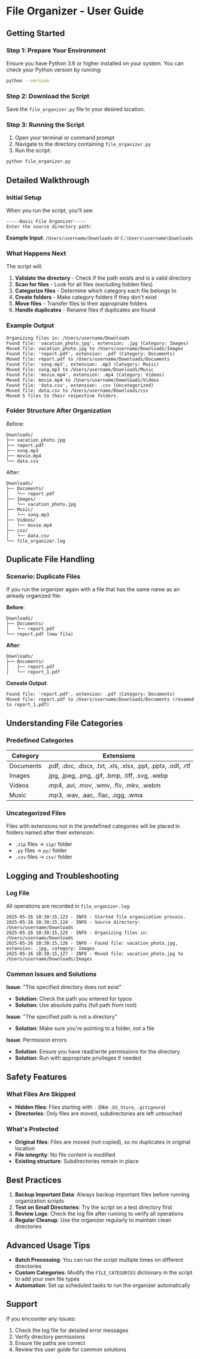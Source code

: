 # File Organizer - User Guide

## Getting Started

### Step 1: Prepare Your Environment

Ensure you have Python 3.6 or higher installed on your system. You can check your Python version by running:

```bash
python --version
```

### Step 2: Download the Script

Save the `file_organizer.py` file to your desired location.

### Step 3: Running the Script

1. Open your terminal or command prompt
2. Navigate to the directory containing `file_organizer.py`
3. Run the script:

```bash
python file_organizer.py
```

## Detailed Walkthrough

### Initial Setup

When you run the script, you'll see:

```
-----Basic File Organizer-----
Enter the source directory path: 
```

**Example Input**: `/Users/username/Downloads` or `C:\Users\username\Downloads`

### What Happens Next

The script will:

1. **Validate the directory** - Check if the path exists and is a valid directory
2. **Scan for files** - Look for all files (excluding hidden files)
3. **Categorize files** - Determine which category each file belongs to
4. **Create folders** - Make category folders if they don't exist
5. **Move files** - Transfer files to their appropriate folders
6. **Handle duplicates** - Rename files if duplicates are found

### Example Output

```
Organizing files in: /Users/username/Downloads
Found file: 'vacation_photo.jpg', extension: .jpg (Category: Images)
Moved file: vacation_photo.jpg to /Users/username/Downloads/Images
Found file: 'report.pdf', extension: .pdf (Category: Documents)
Moved file: report.pdf to /Users/username/Downloads/Documents
Found file: 'song.mp3', extension: .mp3 (Category: Music)
Moved file: song.mp3 to /Users/username/Downloads/Music
Found file: 'movie.mp4', extension: .mp4 (Category: Videos)
Moved file: movie.mp4 to /Users/username/Downloads/Videos
Found file: 'data.csv', extension: .csv (Uncategorized)
Moved file: data.csv to /Users/username/Downloads/csv
Moved 5 files to their respective folders.
```

### Folder Structure After Organization

Before:
```
Downloads/
├── vacation_photo.jpg
├── report.pdf
├── song.mp3
├── movie.mp4
└── data.csv
```

After:
```
Downloads/
├── Documents/
│   └── report.pdf
├── Images/
│   └── vacation_photo.jpg
├── Music/
│   └── song.mp3
├── Videos/
│   └── movie.mp4
├── csv/
│   └── data.csv
└── file_organizer.log
```

## Duplicate File Handling

### Scenario: Duplicate Files

If you run the organizer again with a file that has the same name as an already organized file:

**Before**:
```
Downloads/
├── Documents/
│   └── report.pdf
└── report.pdf (new file)
```

**After**:
```
Downloads/
├── Documents/
│   ├── report.pdf
│   └── report_1.pdf
```

**Console Output**:
```
Found file: 'report.pdf', extension: .pdf (Category: Documents)
Moved file: report.pdf to /Users/username/Downloads/Documents (renamed to report_1.pdf)
```

## Understanding File Categories

### Predefined Categories

| Category | Extensions |
|----------|------------|
| Documents | .pdf, .doc, .docx, .txt, .xls, .xlsx, .ppt, .pptx, .odt, .rtf |
| Images | .jpg, .jpeg, .png, .gif, .bmp, .tiff, .svg, .webp |
| Videos | .mp4, .avi, .mov, .wmv, .flv, .mkv, .webm |
| Music | .mp3, .wav, .aac, .flac, .ogg, .wma |

### Uncategorized Files

Files with extensions not in the predefined categories will be placed in folders named after their extension:
- `.zip` files → `zip/` folder
- `.py` files → `py/` folder
- `.csv` files → `csv/` folder

## Logging and Troubleshooting

### Log File

All operations are recorded in `file_organizer.log`:

```
2025-05-26 10:30:15,123 - INFO - Started file organization process.
2025-05-26 10:30:15,124 - INFO - Source directory: /Users/username/Downloads
2025-05-26 10:30:15,125 - INFO - Organizing files in: /Users/username/Downloads
2025-05-26 10:30:15,126 - INFO - Found file: vacation_photo.jpg, extension: .jpg, category: Images
2025-05-26 10:30:15,127 - INFO - Moved file: vacation_photo.jpg to /Users/username/Downloads/Images
```

### Common Issues and Solutions

**Issue**: "The specified directory does not exist"
- **Solution**: Check the path you entered for typos
- **Solution**: Use absolute paths (full path from root)

**Issue**: "The specified path is not a directory"
- **Solution**: Make sure you're pointing to a folder, not a file

**Issue**: Permission errors
- **Solution**: Ensure you have read/write permissions for the directory
- **Solution**: Run with appropriate privileges if needed

## Safety Features

### What Files Are Skipped

- **Hidden files**: Files starting with `.` (like `.DS_Store`, `.gitignore`)
- **Directories**: Only files are moved, subdirectories are left untouched

### What's Protected

- **Original files**: Files are moved (not copied), so no duplicates in original location
- **File integrity**: No file content is modified
- **Existing structure**: Subdirectories remain in place

## Best Practices

1. **Backup Important Data**: Always backup important files before running organization scripts
2. **Test on Small Directories**: Try the script on a test directory first
3. **Review Logs**: Check the log file after running to verify all operations
4. **Regular Cleanup**: Use the organizer regularly to maintain clean directories

## Advanced Usage Tips

- **Batch Processing**: You can run the script multiple times on different directories
- **Custom Categories**: Modify the `FILE_CATEGORIES` dictionary in the script to add your own file types
- **Automation**: Set up scheduled tasks to run the organizer automatically

## Support

If you encounter any issues:
1. Check the log file for detailed error messages
2. Verify directory permissions
3. Ensure file paths are correct
4. Review this user guide for common solutions
